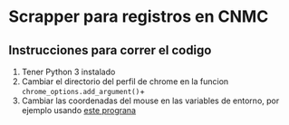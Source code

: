 # Scrapper para registros en CNMC

## Instrucciones para correr el codigo

1. Tener Python 3 instalado
2. Cambiar el directorio del perfil de chrome en la funcion ``chrome_options.add_argument()``+
3. Cambiar las coordenadas del mouse en las variables de entorno, por ejemplo usando <a href='https://sourceforge.net/projects/mpos/'>este prograna</a>